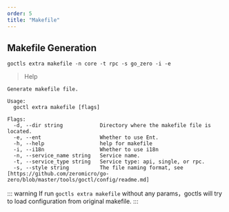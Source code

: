 ```yaml
---
order: 5
title: "Makefile"
---
```


## Makefile Generation

```shell
goctls extra makefile -n core -t rpc -s go_zero -i -e
```

> Help

```shell
Generate makefile file.

Usage:
  goctl extra makefile [flags]

Flags:
  -d, --dir string            Directory where the makefile file is located.
  -e, --ent                   Whether to use Ent.
  -h, --help                  help for makefile
  -i, --i18n                  Whether to use i18n
  -n, --service_name string   Service name.
  -t, --service_type string   Service type: api, single, or rpc.
  -s, --style string          The file naming format, see [https://github.com/zeromicro/go-zero/blob/master/tools/goctl/config/readme.md]
```

::: warning
If run `goctls extra makefile` without any params，goctls will try to load configuration from original makefile.
:::
